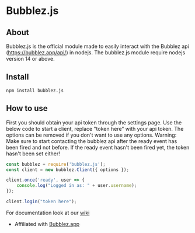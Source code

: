 # Bubblez.js

## About
Bubblez.js is the official module made to easily interact with the Bubblez api (https://bubblez.app/api/) in nodejs.
The bubblez.js module require nodejs version 14 or above.

## Install
```
npm install bubblez.js
```

## How to use
First you should obtain your api token through the settings page.
Use the below code to start a client, replace "token here" with your api token.
The options can be removed if you don't want to use any options.
Warning: Make sure to start contacting the bubblez api after the ready event has been fired and not before.
If the ready event hasn't been fired yet, the token hasn't been set either!
```javascript
const bubblez = require('bubblez.js');
const client = new bubblez.Client({ options });

client.once('ready', user => {
    console.log("Logged in as: " + user.username);
});

client.login("token here");
```
For documentation look at our [wiki](https://github.com/ProjectBubblez/documentation/blob/main/docs/libraries/BUBBLEZ.JS.md)


- Affiliated with [Bubblez.app](https://bubblez.app/library#bubblez.js)

